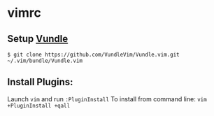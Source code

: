 # vimrc

## Setup [Vundle](http://github.com/VundleVim/Vundle.vim)
	$ git clone https://github.com/VundleVim/Vundle.vim.git ~/.vim/bundle/Vundle.vim

## Install Plugins:
Launch `vim` and run `:PluginInstall`
To install from command line: `vim +PluginInstall +qall`
